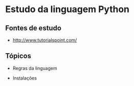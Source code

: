 # Estudo da linguagem Python

## Fontes de estudo

- http://www.tutorialspoint.com/

## Tópicos

- Regras da linguagem

- Instalações
